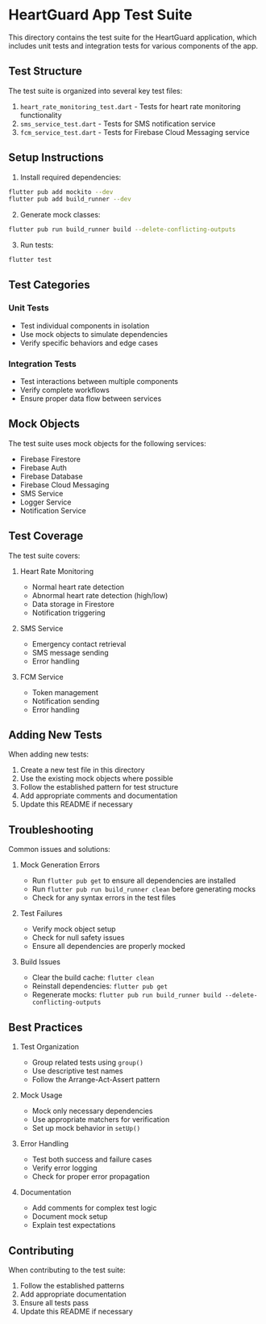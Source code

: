 # HeartGuard App Test Suite

This directory contains the test suite for the HeartGuard application, which includes unit tests and integration tests for various components of the app.

## Test Structure

The test suite is organized into several key test files:

1. `heart_rate_monitoring_test.dart` - Tests for heart rate monitoring functionality
2. `sms_service_test.dart` - Tests for SMS notification service
3. `fcm_service_test.dart` - Tests for Firebase Cloud Messaging service

## Setup Instructions

1. Install required dependencies:
```bash
flutter pub add mockito --dev
flutter pub add build_runner --dev
```

2. Generate mock classes:
```bash
flutter pub run build_runner build --delete-conflicting-outputs
```

3. Run tests:
```bash
flutter test
```

## Test Categories

### Unit Tests
- Test individual components in isolation
- Use mock objects to simulate dependencies
- Verify specific behaviors and edge cases

### Integration Tests
- Test interactions between multiple components
- Verify complete workflows
- Ensure proper data flow between services

## Mock Objects

The test suite uses mock objects for the following services:
- Firebase Firestore
- Firebase Auth
- Firebase Database
- Firebase Cloud Messaging
- SMS Service
- Logger Service
- Notification Service

## Test Coverage

The test suite covers:
1. Heart Rate Monitoring
   - Normal heart rate detection
   - Abnormal heart rate detection (high/low)
   - Data storage in Firestore
   - Notification triggering

2. SMS Service
   - Emergency contact retrieval
   - SMS message sending
   - Error handling

3. FCM Service
   - Token management
   - Notification sending
   - Error handling

## Adding New Tests

When adding new tests:
1. Create a new test file in this directory
2. Use the existing mock objects where possible
3. Follow the established pattern for test structure
4. Add appropriate comments and documentation
5. Update this README if necessary

## Troubleshooting

Common issues and solutions:

1. Mock Generation Errors
   - Run `flutter pub get` to ensure all dependencies are installed
   - Run `flutter pub run build_runner clean` before generating mocks
   - Check for any syntax errors in the test files

2. Test Failures
   - Verify mock object setup
   - Check for null safety issues
   - Ensure all dependencies are properly mocked

3. Build Issues
   - Clear the build cache: `flutter clean`
   - Reinstall dependencies: `flutter pub get`
   - Regenerate mocks: `flutter pub run build_runner build --delete-conflicting-outputs`

## Best Practices

1. Test Organization
   - Group related tests using `group()`
   - Use descriptive test names
   - Follow the Arrange-Act-Assert pattern

2. Mock Usage
   - Mock only necessary dependencies
   - Use appropriate matchers for verification
   - Set up mock behavior in `setUp()`

3. Error Handling
   - Test both success and failure cases
   - Verify error logging
   - Check for proper error propagation

4. Documentation
   - Add comments for complex test logic
   - Document mock setup
   - Explain test expectations

## Contributing

When contributing to the test suite:
1. Follow the established patterns
2. Add appropriate documentation
3. Ensure all tests pass
4. Update this README if necessary 